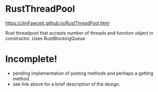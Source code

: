 # RustThreadPool

https://JimFawcett.github.io/RustThreadPool.html

Rust threadpool that accepts number of threads and function object in constructor.  Uses RustBlockingQueue

# Incomplete!
  - pending implementation of posting methods and perhaps a getting method.
  - see link above for a brief description of the design.
